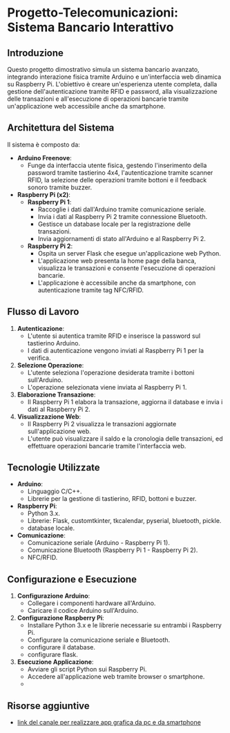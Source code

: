 # Progetto-Telecomunicazioni: Sistema Bancario Interattivo

## Introduzione

Questo progetto dimostrativo simula un sistema bancario avanzato, integrando interazione fisica tramite Arduino e un'interfaccia web dinamica su Raspberry Pi. L'obiettivo è creare un'esperienza utente completa, dalla gestione dell'autenticazione tramite RFID e password, alla visualizzazione delle transazioni e all'esecuzione di operazioni bancarie tramite un'applicazione web accessibile anche da smartphone.

## Architettura del Sistema

Il sistema è composto da:

* **Arduino Freenove**:
    * Funge da interfaccia utente fisica, gestendo l'inserimento della password tramite tastierino 4x4, l'autenticazione tramite scanner RFID, la selezione delle operazioni tramite bottoni e il feedback sonoro tramite buzzer.
* **Raspberry Pi (x2)**:
    * **Raspberry Pi 1**:
        * Raccoglie i dati dall'Arduino tramite comunicazione seriale.
        * Invia i dati al Raspberry Pi 2 tramite connessione Bluetooth.
        * Gestisce un database locale per la registrazione delle transazioni.
        * Invia aggiornamenti di stato all'Arduino e al Raspberry Pi 2.
    * **Raspberry Pi 2**:
        * Ospita un server Flask che esegue un'applicazione web Python.
        * L'applicazione web presenta la home page della banca, visualizza le transazioni e consente l'esecuzione di operazioni bancarie.
        * L'applicazione è accessibile anche da smartphone, con autenticazione tramite tag NFC/RFID.

## Flusso di Lavoro

1.  **Autenticazione**:
    * L'utente si autentica tramite RFID e inserisce la password sul tastierino Arduino.
    * I dati di autenticazione vengono inviati al Raspberry Pi 1 per la verifica.
2.  **Selezione Operazione**:
    * L'utente seleziona l'operazione desiderata tramite i bottoni sull'Arduino.
    * L'operazione selezionata viene inviata al Raspberry Pi 1.
3.  **Elaborazione Transazione**:
    * Il Raspberry Pi 1 elabora la transazione, aggiorna il database e invia i dati al Raspberry Pi 2.
4.  **Visualizzazione Web**:
    * Il Raspberry Pi 2 visualizza le transazioni aggiornate sull'applicazione web.
    * L'utente può visualizzare il saldo e la cronologia delle transazioni, ed effettuare operazioni bancarie tramite l'interfaccia web.

## Tecnologie Utilizzate

* **Arduino**:
    * Linguaggio C/C++.
    * Librerie per la gestione di tastierino, RFID, bottoni e buzzer.
* **Raspberry Pi**:
    * Python 3.x.
    * Librerie: Flask, customtkinter, tkcalendar, pyserial, bluetooth, pickle.
    * database locale.
* **Comunicazione**:
    * Comunicazione seriale (Arduino - Raspberry Pi 1).
    * Comunicazione Bluetooth (Raspberry Pi 1 - Raspberry Pi 2).
    * NFC/RFID.

## Configurazione e Esecuzione

1.  **Configurazione Arduino**:
    * Collegare i componenti hardware all'Arduino.
    * Caricare il codice Arduino sull'Arduino.
2.  **Configurazione Raspberry Pi**:
    * Installare Python 3.x e le librerie necessarie su entrambi i Raspberry Pi.
    * Configurare la comunicazione seriale e Bluetooth.
    * configurare il database.
    * configurare flask.
3.  **Esecuzione Applicazione**:
    * Avviare gli script Python sui Raspberry Pi.
    * Accedere all'applicazione web tramite browser o smartphone.
    * 
## Risorse aggiuntive

* [link del canale per realizzare app grafica da pc e da smartphone](https://www.programmareinpython.it/corsi-e-lezioni-python-dal-nostro-canale-youtube/)


